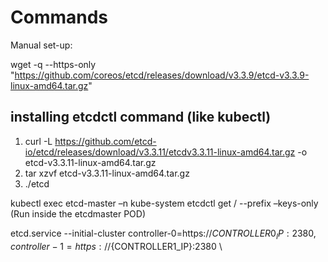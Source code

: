# Commands

Manual set-up:

wget -q --https-only "https://github.com/coreos/etcd/releases/download/v3.3.9/etcd-v3.3.9-linux-amd64.tar.gz"


## installing etcdctl command (like kubectl)
1. curl -L https://github.com/etcd-io/etcd/releases/download/v3.3.11/etcdv3.3.11-linux-amd64.tar.gz -o etcd-v3.3.11-linux-amd64.tar.gz
2. tar xzvf etcd-v3.3.11-linux-amd64.tar.gz
3. ./etcd

kubectl exec etcd-master –n kube-system etcdctl get / --prefix –keys-only (Run inside the etcdmaster POD)

etcd.service
--initial-cluster controller-0=https://${CONTROLLER0_IP}:2380,controller-1=https://${CONTROLLER1_IP}:2380 \\
